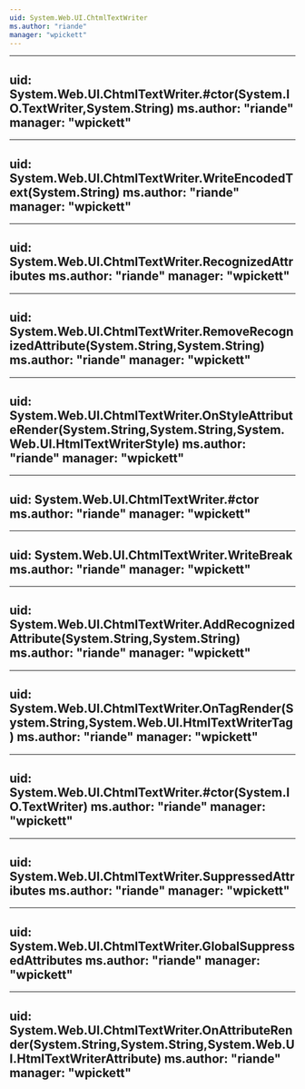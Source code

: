 ```yaml
---
uid: System.Web.UI.ChtmlTextWriter
ms.author: "riande"
manager: "wpickett"
---
```


---
uid: System.Web.UI.ChtmlTextWriter.#ctor(System.IO.TextWriter,System.String)
ms.author: "riande"
manager: "wpickett"
---

---
uid: System.Web.UI.ChtmlTextWriter.WriteEncodedText(System.String)
ms.author: "riande"
manager: "wpickett"
---

---
uid: System.Web.UI.ChtmlTextWriter.RecognizedAttributes
ms.author: "riande"
manager: "wpickett"
---

---
uid: System.Web.UI.ChtmlTextWriter.RemoveRecognizedAttribute(System.String,System.String)
ms.author: "riande"
manager: "wpickett"
---

---
uid: System.Web.UI.ChtmlTextWriter.OnStyleAttributeRender(System.String,System.String,System.Web.UI.HtmlTextWriterStyle)
ms.author: "riande"
manager: "wpickett"
---

---
uid: System.Web.UI.ChtmlTextWriter.#ctor
ms.author: "riande"
manager: "wpickett"
---

---
uid: System.Web.UI.ChtmlTextWriter.WriteBreak
ms.author: "riande"
manager: "wpickett"
---

---
uid: System.Web.UI.ChtmlTextWriter.AddRecognizedAttribute(System.String,System.String)
ms.author: "riande"
manager: "wpickett"
---

---
uid: System.Web.UI.ChtmlTextWriter.OnTagRender(System.String,System.Web.UI.HtmlTextWriterTag)
ms.author: "riande"
manager: "wpickett"
---

---
uid: System.Web.UI.ChtmlTextWriter.#ctor(System.IO.TextWriter)
ms.author: "riande"
manager: "wpickett"
---

---
uid: System.Web.UI.ChtmlTextWriter.SuppressedAttributes
ms.author: "riande"
manager: "wpickett"
---

---
uid: System.Web.UI.ChtmlTextWriter.GlobalSuppressedAttributes
ms.author: "riande"
manager: "wpickett"
---

---
uid: System.Web.UI.ChtmlTextWriter.OnAttributeRender(System.String,System.String,System.Web.UI.HtmlTextWriterAttribute)
ms.author: "riande"
manager: "wpickett"
---
